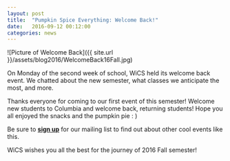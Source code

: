 ```yaml
---
layout: post
title:  "Pumpkin Spice Everything: Welcome Back!"
date:   2016-09-12 00:12:00
categories: news
---
```


![Picture of Welcome Back]({{ site.url }}/assets/blog2016/WelcomeBack16Fall.jpg)

On Monday of the second week of school, WiCS held its welcome back event. We chatted about the new semester, what classes we anticipate the most, and more. 

Thanks everyone for coming to our first event of this semester! Welcome new students to Columbia and welcome back, returning students! Hope you all enjoyed the snacks and the pumpkin pie : ) 

Be sure to [**sign up**][mailinglist] for our mailing list to find out about other cool events like this.

WiCS wishes you all the best for the journey of 2016 Fall semester!

[mailinglist]: http://columbia.us9.list-manage.com/subscribe?u=4c6a1c710f8ab9cce10272368&id=593b5faa43
